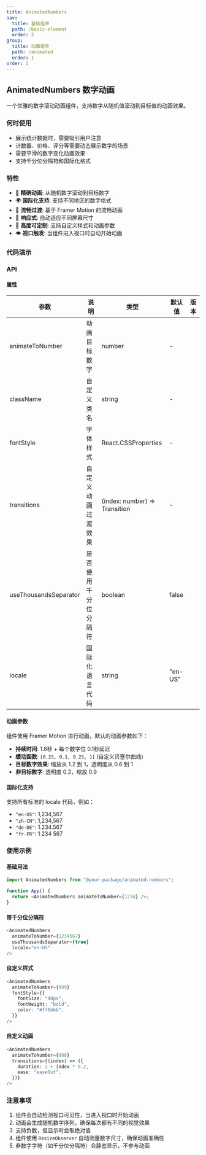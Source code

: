 ```yaml
---
title: AnimatedNumbers
nav:
  title: 基础组件
  path: /basic-element
  order: 2
group:
  title: 动画组件
  path: /animated
  order: 1
order: 1
---
```


## AnimatedNumbers 数字动画

一个优雅的数字滚动动画组件，支持数字从随机值滚动到目标值的动画效果。

### 何时使用

- 展示统计数据时，需要吸引用户注意
- 计数器、价格、评分等需要动态展示数字的场景
- 需要平滑的数字变化动画效果
- 支持千分位分隔符和国际化格式

### 特性

- 🎯 **精确动画**: 从随机数字滚动到目标数字
- 🌍 **国际化支持**: 支持不同地区的数字格式
- 💫 **流畅过渡**: 基于 Framer Motion 的流畅动画
- 📱 **响应式**: 自动适应不同屏幕尺寸
- 🎨 **高度可定制**: 支持自定义样式和动画参数
- 👁️ **视口触发**: 当组件进入视口时自动开始动画

### 代码演示

<code src="./Demo/Demo1.tsx" ></code>

### API

#### 属性

| 参数                  | 说明                 | 类型                          | 默认值  | 版本 |
| --------------------- | -------------------- | ----------------------------- | ------- | ---- |
| animateToNumber       | 动画目标数字         | number                        | -       |      |
| className             | 自定义类名           | string                        | -       |      |
| fontStyle             | 字体样式             | React.CSSProperties           | -       |      |
| transitions           | 自定义动画过渡效果   | (index: number) => Transition | -       |      |
| useThousandsSeparator | 是否使用千分位分隔符 | boolean                       | false   |      |
| locale                | 国际化语言代码       | string                        | "en-US" |      |

#### 动画参数

组件使用 Framer Motion 进行动画，默认的动画参数如下：

- **持续时间**: 1.8秒 + 每个数字位 0.1秒延迟
- **缓动函数**: `[0.25, 0.1, 0.25, 1]` (自定义贝塞尔曲线)
- **目标数字效果**: 缩放从 1.2 到 1，透明度从 0.6 到 1
- **非目标数字**: 透明度 0.2，缩放 0.9

#### 国际化支持

支持所有标准的 locale 代码，例如：

- `"en-US"`: 1,234,567
- `"zh-CN"`: 1,234,567
- `"de-DE"`: 1.234.567
- `"fr-FR"`: 1 234 567

### 使用示例

#### 基础用法

```ts
import AnimatedNumbers from "@your-package/animated-numbers";

function App() {
  return <AnimatedNumbers animateToNumber={1234} />;
}
```

#### 带千分位分隔符

```ts
<AnimatedNumbers
  animateToNumber={1234567}
  useThousandsSeparator={true}
  locale="en-US"
/>
```

#### 自定义样式

```ts
<AnimatedNumbers
  animateToNumber={999}
  fontStyle={{
    fontSize: "48px",
    fontWeight: "bold",
    color: "#ff6b6b",
  }}
/>
```

#### 自定义动画

```ts
<AnimatedNumbers
  animateToNumber={888}
  transitions={(index) => ({
    duration: 2 + index * 0.2,
    ease: "easeOut",
  })}
/>
```

### 注意事项

1. 组件会自动检测视口可见性，当进入视口时开始动画
2. 动画会生成随机数字序列，确保每次都有不同的视觉效果
3. 支持负数，但显示时会取绝对值
4. 组件使用 `ResizeObserver` 自动测量数字尺寸，确保动画准确性
5. 非数字字符（如千分位分隔符）会静态显示，不参与动画
